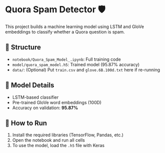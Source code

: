 # Quora Spam Detector 🛡️

This project builds a machine learning model using LSTM and GloVe embeddings to classify whether a Quora question is spam.

## 📁 Structure

- `notebook/Quora_Spam_Model_.ipynb`: Full training code
- `model/quora_spam_model.h5`: Trained model (95.87% accuracy)
- `data/`: (Optional) Put `train.csv` and `glove.6B.100d.txt` here if re-running

## 🧠 Model Details

- LSTM-based classifier
- Pre-trained GloVe word embeddings (100D)
- Accuracy on validation: **95.87%**

## 🚀 How to Run

1. Install the required libraries (TensorFlow, Pandas, etc.)
2. Open the notebook and run all cells
3. To use the model, load the `.h5` file with Keras




